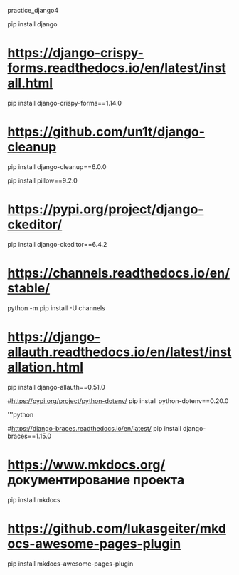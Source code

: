 practice_django4

pip install django

# https://django-crispy-forms.readthedocs.io/en/latest/install.html
pip install django-crispy-forms==1.14.0

# https://github.com/un1t/django-cleanup
pip install django-cleanup==6.0.0

pip install pillow==9.2.0

# https://pypi.org/project/django-ckeditor/
pip install django-ckeditor==6.4.2

# https://channels.readthedocs.io/en/stable/
python -m pip install -U channels

# https://django-allauth.readthedocs.io/en/latest/installation.html
pip install django-allauth==0.51.0

#https://pypi.org/project/python-dotenv/
pip install python-dotenv==0.20.0

'''python


#https://django-braces.readthedocs.io/en/latest/
pip install django-braces==1.15.0

# https://www.mkdocs.org/ документирование проекта
pip install mkdocs

# https://github.com/lukasgeiter/mkdocs-awesome-pages-plugin
pip install mkdocs-awesome-pages-plugin
